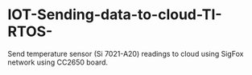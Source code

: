 # IOT-Sending-data-to-cloud-TI-RTOS-
Send temperature sensor (Si 7021-A20) readings to cloud using SigFox network using CC2650 board. 
